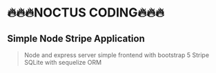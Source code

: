# 🔥🔥🔥NOCTUS CODING🔥🔥🔥
## Simple Node Stripe Application 

> Node and express server
> simple frontend with bootstrap 5 
> Stripe 
> SQLite with sequelize ORM
